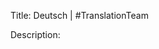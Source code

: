 Title: Deutsch | #TranslationTeam

Description:

<!--- URL: https://www.youtube.com/playlist?list=PL1yhyLyBfE6Rzwd39viTUJ4ZLcJb6ksws -->
<!-- Dessi was born in Germany and grew up speaking Germany -->
<!-- Jagdgebrauchshundverband e.V.: https://href.li/?https://jghv.de/ -->
<!-- Laika-Club e.V.: https://href.li/?https://www.laika-club.de/ -->
